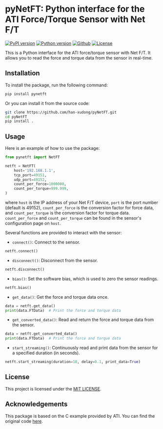 # pyNetFT: Python interface for the ATI Force/Torque Sensor with Net F/T

[![PyPI version](https://img.shields.io/pypi/v/pynetft.svg?logo=pypi&logoColor=white)](https://pypi.org/project/pynetft/)
[![Python version](https://img.shields.io/pypi/pyversions/pynetft.svg?logo=python&logoColor=white)](https://pypi.org/project/pynetft/)
[![Github](https://img.shields.io/badge/Github-pyNetFT-purple?logo=github&logoColor=white)](https://github.com/han-xudong/pyNetFT)
[![License](https://img.shields.io/github/license/han-xudong/pyNetFT.svg?logo=open-source-initiative&logoColor=white)](LICENSE)

This is a Python interface for the ATI force/torque sensor with Net F/T. It allows you to read the force and torque data from the sensor in real-time.

## Installation

To install the package, run the following command:

```bash
pip install pynetft
```

Or you can install it from the source code:

```bash
git clone https://github.com/han-xudong/pyNetFT.git
cd pyNetFT
pip install .
```

## Usage

Here is an example of how to use the package:

```python
from pynetft import NetFT

netft = NetFT(
    host='192.168.1.1', 
    tcp_port=49151,
    udp_port=49152,
    count_per_force=1000000,
    count_per_torque=999.999,
)
```

where `host` is the IP address of your Net F/T device, `port` is the port number (default is 49152), `count_per_force` is the conversion factor for force data, and `count_per_torque` is the conversion factor for torque data. `count_per_force` and `count_per_torque` can be found in the sensor's configuration page on `host`.

Several functions are provided to interact with the sensor:

- `connect()`: Connect to the sensor.

```python
netft.connect()
```

- `disconnect()`: Disconnect from the sensor.

```python
netft.disconnect()
```

- `bias()`: Set the software bias, which is used to zero the sensor readings.

```python
netft.bias()
```

- `get_data()`: Get the force and torque data once.

```python
data = netft.get_data()
print(data.FTData)  # Print the force and torque data
```

- `get_converted_data()`: Read and return the force and torque data from the sensor.

```python
data = netft.get_converted_data()
print(data.FTData)  # Print the force and torque data
```

- `start_streaming()`: Continuously read and print data from the sensor for a specified duration (in seconds).

```python
netft.start_streaming(duration=10, delay=0.1, print_data=True)
```

## License

This project is licensed under the [MIT LICENSE](LICENSE).

## Acknowledgements

This package is based on the C example provided by ATI. You can find the original code [here](https://www.ati-ia.com/Products/ft/software/net_ft_software.aspx).

